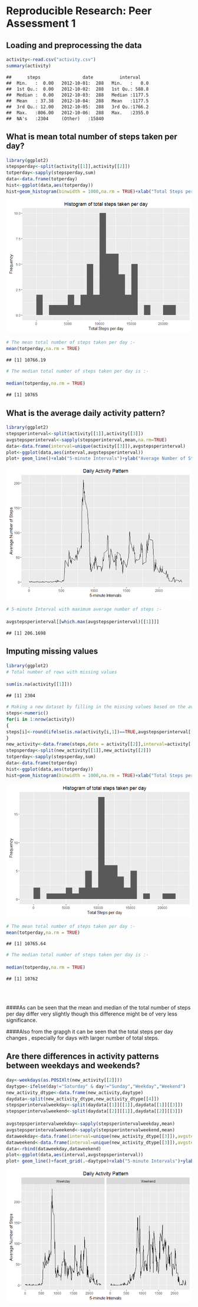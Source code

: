 # Reproducible Research: Peer Assessment 1


## Loading and preprocessing the data


```r
activity<-read.csv("activity.csv")
summary(activity)
```

```
##      steps                date          interval     
##  Min.   :  0.00   2012-10-01:  288   Min.   :   0.0  
##  1st Qu.:  0.00   2012-10-02:  288   1st Qu.: 588.8  
##  Median :  0.00   2012-10-03:  288   Median :1177.5  
##  Mean   : 37.38   2012-10-04:  288   Mean   :1177.5  
##  3rd Qu.: 12.00   2012-10-05:  288   3rd Qu.:1766.2  
##  Max.   :806.00   2012-10-06:  288   Max.   :2355.0  
##  NA's   :2304     (Other)   :15840
```


## What is mean total number of steps taken per day?


```r
library(ggplot2)
stepsperday<-split(activity[[1]],activity[[2]])
totperday<-sapply(stepsperday,sum)
data<-data.frame(totperday)
hist<-ggplot(data,aes(totperday))
hist+geom_histogram(binwidth = 1000,na.rm = TRUE)+xlab("Total Steps per day")+ylab("Frequency")+ggtitle("Histogram of total steps taken per day")
```

![](PA1_template_files/figure-html/unnamed-chunk-2-1.png) 

```r
# The mean total number of steps taken per day :- 
mean(totperday,na.rm = TRUE)
```

```
## [1] 10766.19
```

```r
# The median total number of steps taken per day is :-

median(totperday,na.rm = TRUE)
```

```
## [1] 10765
```



## What is the average daily activity pattern?


```r
library(ggplot2)
stepsperinterval<-split(activity[[1]],activity[[3]])
avgstepsperinterval<-sapply(stepsperinterval,mean,na.rm=TRUE)
data<-data.frame(interval=unique(activity[[3]]),avgstepsperinterval)
plot<-ggplot(data,aes(interval,avgstepsperinterval))
plot+ geom_line()+xlab("5-minute Intervals")+ylab("Average Number of Steps")+ggtitle("Daily Activity Pattern")
```

![](PA1_template_files/figure-html/unnamed-chunk-3-1.png) 

```r
# 5-minute Interval with maximum average number of steps :-
  
avgstepsperinterval[[which.max(avgstepsperinterval)[[1]]]]
```

```
## [1] 206.1698
```

## Imputing missing values


```r
library(ggplot2)
# Total number of rows with missing values

sum(is.na(activity[[1]]))
```

```
## [1] 2304
```

```r
# Making a new dataset by filling in the missing values based on the average number of steps taken in that Interval, averaged over all the days.
steps<-numeric()
for(i in 1:nrow(activity))
{
steps[i]<-round(ifelse(is.na(activity[i,1])==TRUE,avgstepsperinterval[[ifelse(i%%288!=0,i%%288,288)]],activity[i,1]))
}
new_activity<-data.frame(steps,date = activity[[2]],interval=activity[[3]])
stepsperday<-split(new_activity[[1]],new_activity[[2]])
totperday<-sapply(stepsperday,sum)
data<-data.frame(totperday)
hist<-ggplot(data,aes(totperday))
hist+geom_histogram(binwidth = 1000,na.rm = TRUE)+xlab("Total Steps per day")+ylab("Frequency")+ggtitle("Histogram of total steps taken per day")
```

![](PA1_template_files/figure-html/unnamed-chunk-4-1.png) 

```r
# The mean total number of steps taken per day :- 
mean(totperday,na.rm = TRUE)
```

```
## [1] 10765.64
```

```r
# The median total number of steps taken per day is :-

median(totperday,na.rm = TRUE)
```

```
## [1] 10762
```
<br>
<br>

####As can be seen that the mean and median of the total number of steps per day differ very slightly though this difference might be of very less significance.

####Also from the grapgh it can be seen that the total steps per day changes , especially for days with larger number of total steps.



## Are there differences in activity patterns between weekdays and weekends?


```r
day<-weekdays(as.POSIXlt(new_activity[[2]]))
daytype<-ifelse(day!="Saturday" & day!="Sunday","Weekday","Weekend")
new_activity_dtype<-data.frame(new_activity,daytype)
daydata<-split(new_activity_dtype,new_activity_dtype[[4]])
stepsperintervalweekday<-split(daydata[[1]][[1]],daydata[[1]][[3]])
stepsperintervalweekend<-split(daydata[[2]][[1]],daydata[[2]][[3]])

avgstepsperintervalweekday<-sapply(stepsperintervalweekday,mean)
avgstepsperintervalweekend<-sapply(stepsperintervalweekend,mean)
dataweekday<-data.frame(interval=unique(new_activity_dtype[[3]]),avgstepsperinterval=avgstepsperintervalweekday,daytype=rep("Weekday",length(unique(new_activity_dtype[[3]]))))
dataweekend<-data.frame(interval=unique(new_activity_dtype[[3]]),avgstepsperinterval=avgstepsperintervalweekend,daytype=rep("Weekend",length(unique(new_activity_dtype[[3]]))))
data<-rbind(dataweekday,dataweekend)
plot<-ggplot(data,aes(interval,avgstepsperinterval))
plot+ geom_line()+facet_grid(.~daytype)+xlab("5-minute Intervals")+ylab("Average Number of Steps")+ggtitle("Daily Activity Pattern")
```

![](PA1_template_files/figure-html/unnamed-chunk-5-1.png) 
